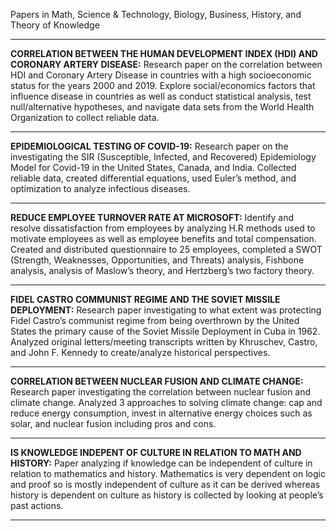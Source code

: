 Papers in Math, Science & Technology, Biology, Business, History, and Theory of Knowledge
____________________________________________________________________________________________


**CORRELATION BETWEEN THE HUMAN DEVELOPMENT INDEX (HDI) AND CORONARY ARTERY DISEASE:** 
Research paper on the correlation between HDI and Coronary Artery Disease in countries with a high socioeconomic status for the years 2000 and 2019. Explore social/economics factors that influence disease in countries as well as conduct statistical analysis, test null/alternative hypotheses, and navigate data sets from the World Health Organization to collect reliable data. 
____________________________________________________________________________________________


**EPIDEMIOLOGICAL TESTING OF COVID-19:**
Research paper on the investigating the SIR (Susceptible, Infected, and Recovered) Epidemiology Model for Covid-19 in the United States, Canada, and India. Collected reliable data, created differential equations, used Euler’s method, and optimization to analyze infectious diseases. 
____________________________________________________________________________________________


**REDUCE EMPLOYEE TURNOVER RATE AT MICROSOFT:**
Identify and resolve dissatisfaction from employees by analyzing H.R methods used to motivate employees as well as employee benefits and total compensation. Created and distributed questionnaire to 25 employees, completed a SWOT (Strength, Weaknesses, Opportunities, and Threats) analysis, Fishbone analysis, analysis of Maslow’s theory, and Hertzberg’s two factory theory.  
____________________________________________________________________________________________


**FIDEL CASTRO COMMUNIST REGIME AND THE SOVIET MISSILE DEPLOYMENT:** 
Research paper investigating to what extent was protecting Fidel Castro’s communist regime from being overthrown by the United States the primary cause of the Soviet Missile Deployment in Cuba in 1962. Analyzed original letters/meeting transcripts written by Khruschev, Castro, and John F. Kennedy to create/analyze historical perspectives.
____________________________________________________________________________________________


**CORRELATION BETWEEN NUCLEAR FUSION AND CLIMATE CHANGE:**
Research paper investigating the correlation between nuclear fusion and climate change. Analyzed 3 approaches to solving climate change: cap and reduce energy consumption, invest in alternative energy choices such as solar, and nuclear fusion including pros and cons. 
____________________________________________________________________________________________


**IS KNOWLEDGE INDEPENT OF CULTURE IN RELATION TO MATH AND HISTORY:**
Paper analyzing if knowledge can be independent of culture in relation to mathematics and history. Mathematics is very dependent on logic and proof so is mostly independent of culture as it can be derived whereas history is dependent on culture as history is collected by looking at people’s past actions. 
____________________________________________________________________________________________







